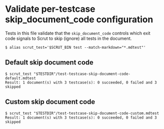 # Validate per-testcase skip_document_code configuration

Tests in this file validate that the `skip_document_code` controls which exit code signals to Scrut to skip (ignore) all tests in the document.

```scrut
$ alias scrut_test='$SCRUT_BIN test --match-markdown="*.mdtest"'
```

## Default skip document code

```scrut
$ scrut_test "$TESTDIR"/test-testcase-skip-document-code-default.mdtest
Result: 1 document(s) with 3 testcase(s): 0 succeeded, 0 failed and 3 skipped
```

## Custom skip document code

```scrut
$ scrut_test "$TESTDIR"/test-testcase-skip-document-code-custom.mdtest
Result: 1 document(s) with 3 testcase(s): 0 succeeded, 0 failed and 3 skipped
```
